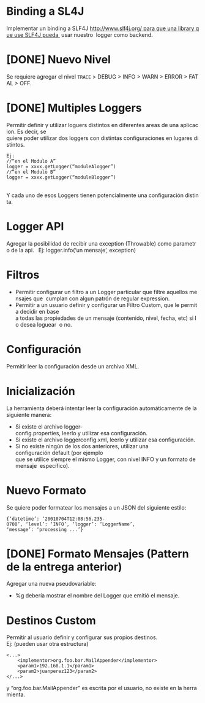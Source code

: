 # Binding a SL4J
Implementar un binding a SLF4J http://www.slf4j.org/ para que una library que use SLF4J pueda 
usar nuestro  logger como backend. 

# [DONE] Nuevo Nivel
Se requiere agregar el nivel ``TRACE`` > DEBUG > INFO > WARN > ERROR > FATAL > OFF. 

# [DONE] Multiples Loggers
Permitir definir y utilizar loguers distintos en diferentes areas de una aplicacion. Es decir, se 
quiere poder utilizar dos loggers con distintas configuraciones en lugares distintos. 

    Ej: 
    //“en el Modulo A” 
    logger = xxxx.getLogger(“module­A­logger”) 
    //“en el Modulo B” 
    logger = xxxx.getLogger(“module­B­logger”) 
 
Y cada uno de esos Loggers tienen potencialmente una configuración distinta. 

# Logger API
Agregar la posibilidad de recibir una exception (Throwable) como parametro de la api.  
Ej: logger.info(‘un mensaje’, exception) 

# Filtros
- Permitir configurar un filtro a un Logger particular que filtre aquellos mensajes que 
cumplan con algun patrón de regular expression. 
- Permitir a un usuario definir y configurar un Filtro Custom, que le permita decidir en base 
a todas las propiedades de un mensaje (contenido, nivel, fecha, etc) si lo desea loguear 
o no. 

# Configuración
Permitir leer la configuración desde un archivo XML. 

# Inicialización
La herramienta deberá intentar leer la configuración automáticamente de la siguiente manera: 
- Si existe el archivo logger­config.properties, leerlo y utilizar esa configuración. 
- Si existe el archivo logger­config.xml, leerlo y utilizar esa configuración. 
- Si no existe ningún de los dos anteriores, utilizar una configuración default (por ejemplo 
que se utilice siempre el mismo Logger, con nivel INFO y un formato de mensaje 
específico). 

# Nuevo Formato
Se quiere poder formatear los mensajes a un JSON del siguiente estilo: 

    {‘datetime’: ‘2001­07­04T12:08:56.235­0700’, ‘level’: ‘INFO’, ‘logger’: ‘LoggerName’, ‘message’: ‘processing ...’} 

# [DONE] Formato Mensajes (Pattern de la entrega anterior) 
Agregar una nueva pseudo­variable: 
- %g debería mostrar el nombre del Logger que emitió el mensaje. 

# Destinos Custom
Permitir al usuario definir y configurar sus propios destinos.  
Ej: (pueden usar otra estructura) 

    <...> 
        <implementor>org.foo.bar.MailAppender</implementor> 
        <param1>192.168.1.1</param1> 
        <param2>juan­perez­123</param2> 
    </...> 

y “org.foo.bar.MailAppender” es escrita por el usuario, no existe en la herramienta. 
